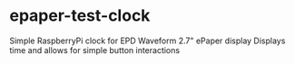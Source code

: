 # epaper-test-clock
Simple RaspberryPi clock for EPD Waveform 2.7" ePaper display
Displays time and allows for simple button interactions
